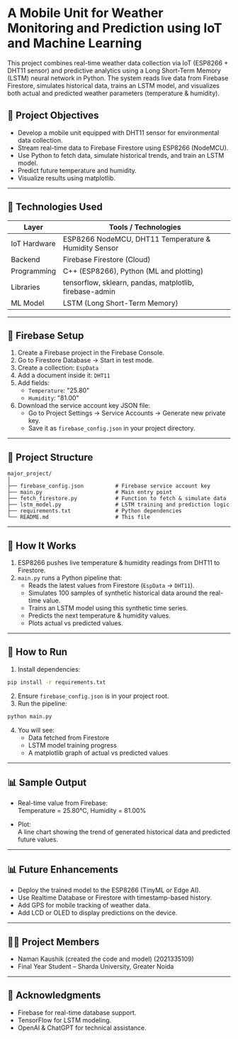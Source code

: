 # A Mobile Unit for Weather Monitoring and Prediction using IoT and Machine Learning

This project combines real-time weather data collection via IoT (ESP8266 + DHT11 sensor) and predictive analytics using a Long Short-Term Memory (LSTM) neural network in Python. The system reads live data from Firebase Firestore, simulates historical data, trains an LSTM model, and visualizes both actual and predicted weather parameters (temperature & humidity).

## 🌟 Project Objectives

- Develop a mobile unit equipped with DHT11 sensor for environmental data collection.
- Stream real-time data to Firebase Firestore using ESP8266 (NodeMCU).
- Use Python to fetch data, simulate historical trends, and train an LSTM model.
- Predict future temperature and humidity.
- Visualize results using matplotlib.

---

## 🧰 Technologies Used

| Layer           | Tools / Technologies                              |
|----------------|----------------------------------------------------|
| IoT Hardware   | ESP8266 NodeMCU, DHT11 Temperature & Humidity Sensor |
| Backend        | Firebase Firestore (Cloud)                        |
| Programming    | C++ (ESP8266), Python (ML and plotting)           |
| Libraries      | tensorflow, sklearn, pandas, matplotlib, firebase-admin |
| ML Model       | LSTM (Long Short-Term Memory)                     |

---

## 📱 Firebase Setup

1. Create a Firebase project in the Firebase Console.
2. Go to Firestore Database → Start in test mode.
3. Create a collection: `EspData`
4. Add a document inside it: `DHT11`
5. Add fields:
   - `Temperature`: "25.80"
   - `Humidity`: "81.00"
6. Download the service account key JSON file:
   - Go to Project Settings → Service Accounts → Generate new private key.
   - Save it as `firebase_config.json` in your project directory.

---

## 📂 Project Structure

```
major_project/
│
├── firebase_config.json          # Firebase service account key
├── main.py                       # Main entry point
├── fetch_firestore.py            # Function to fetch & simulate data
├── lstm_model.py                 # LSTM training and prediction logic
├── requirements.txt              # Python dependencies
└── README.md                     # This file
```

---

## 🧠 How It Works

1. ESP8266 pushes live temperature & humidity readings from DHT11 to Firestore.
2. `main.py` runs a Python pipeline that:
   - Reads the latest values from Firestore (`EspData` → `DHT11`).
   - Simulates 100 samples of synthetic historical data around the real-time value.
   - Trains an LSTM model using this synthetic time series.
   - Predicts the next temperature & humidity values.
   - Plots actual vs predicted values.

---

## 🚀 How to Run

1. Install dependencies:

```bash
pip install -r requirements.txt
```

2. Ensure `firebase_config.json` is in your project root.
3. Run the pipeline:

```bash
python main.py
```

4. You will see:
   - Data fetched from Firestore
   - LSTM model training progress
   - A matplotlib graph of actual vs predicted values

---

## 📊 Sample Output

- Real-time value from Firebase:  
  Temperature = 25.80°C, Humidity = 81.00%

- Plot:  
  A line chart showing the trend of generated historical data and predicted future values.

---

## 📊 Future Enhancements

- Deploy the trained model to the ESP8266 (TinyML or Edge AI).
- Use Realtime Database or Firestore with timestamp-based history.
- Add GPS for mobile tracking of weather data.
- Add LCD or OLED to display predictions on the device.

---

## 👨‍🎓 Project Members

- Naman Kaushik (created the code and model) (2021335109)  
- Final Year Student – Sharda University, Greater Noida

---

## 📜 Acknowledgments

- Firebase for real-time database support.
- TensorFlow for LSTM modeling.
- OpenAI & ChatGPT for technical assistance.
